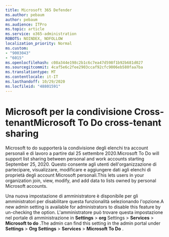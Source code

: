 ```yaml
---
title: Microsoft 365 Defender
ms.author: pebaum
author: pebaum
ms.audience: ITPro
ms.topic: article
ms.service: o365-administration
ROBOTS: NOINDEX, NOFOLLOW
localization_priority: Normal
ms.custom:
- "9003043"
- "6015"
ms.openlocfilehash: c08a344e198c2b1c6c7ea47d598f1b92b681d027
ms.sourcegitcommit: 4caf5e6c2fee2903ccaf92cfc9006eb580faa7ba
ms.translationtype: MT
ms.contentlocale: it-IT
ms.lasthandoff: 10/29/2020
ms.locfileid: "48801591"
---
```

# <a name="microsoft-to-do-cross-tenant-sharing"></a><span data-ttu-id="b7c72-102">Microsoft per la condivisione Cross-tenant</span><span class="sxs-lookup"><span data-stu-id="b7c72-102">Microsoft To Do cross-tenant sharing</span></span>

<span data-ttu-id="b7c72-103">Microsoft to do supporterà la condivisione degli elenchi tra account personali e di lavoro a partire dal 25 settembre 2020.</span><span class="sxs-lookup"><span data-stu-id="b7c72-103">Microsoft To Do will support list sharing between personal and work accounts starting September 25, 2020.</span></span> <span data-ttu-id="b7c72-104">Questo consente agli utenti dell'organizzazione di partecipare, visualizzare, modificare e aggiungere dati agli elenchi di proprietà degli account Microsoft personali.</span><span class="sxs-lookup"><span data-stu-id="b7c72-104">This lets users in your organization join, view, modify, and add data to lists owned by personal Microsoft accounts.</span></span>

<span data-ttu-id="b7c72-105">Una nuova impostazione di amministratore è disponibile per gli amministratori per disabilitare questa funzionalità selezionando l'opzione.</span><span class="sxs-lookup"><span data-stu-id="b7c72-105">A new admin setting is available for administrators to disable this feature by un-checking the option.</span></span>
<span data-ttu-id="b7c72-106">L'amministratore può trovare questa impostazione nel portale di amministrazione in **Settings**  >  **org** Settings  >  **Services**  >  **Microsoft to do** .</span><span class="sxs-lookup"><span data-stu-id="b7c72-106">The admin can find this setting in the admin portal under **Settings** > **Org Settings** > **Services** > **Microsoft To Do** .</span></span>
